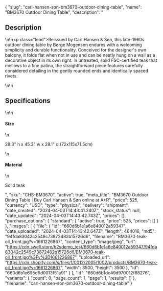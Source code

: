 {
  "slug": "carl-hansen-son-bm3670-outdoor-dining-table",
  "name": "BM3670 Outdoor Dining Table",
  "description": "<h2>Description</h2>\n<!-- split -->\n<p class=\"lead\">Reissued by Carl Hansen &amp; Søn, this late-1960s outdoor dining table by Børge Mogensen endures with a welcoming simplicity and durable functionality. Conceived for the designer's own balcony, it folds flat when not in use and can be neatly hung on a wall as a decorative object in its own right. In untreated, solid FSC-certified teak that mellows to a fine patina, the straightforward piece features carefully considered detailing in the gently rounded ends and identically spaced rivets.</p>\n<!-- split -->\n<h2>Specifications</h2>\n<!-- split -->\n<h4>Size</h4>\n<p>28.3\" h x 45.3\" w x 28.1\" d (72x115x71.5cm)</p>\n<h4>Material</h4>\n<p>Solid teak</p>",
  "sku": "CHS-BM3670",
  "active": true,
  "meta_title": "BM3670 Outdoor Dining Table | Buy Carl Hansen & Søn online at A+R",
  "price": 525,
  "currency": "USD",
  "type": "physical",
  "delivery": "shipment",
  "date_created": "2024-04-03T14:43:41.240Z",
  "stock_status": null,
  "date_updated": "2024-04-03T14:43:42.743Z",
  "prices": [],
  "purchase_options": {
    "standard": {
      "active": true,
      "price": 525,
      "prices": []
    }
  },
  "images": [
    {
      "file": {
        "id": "660d6b1e1a6e840012a59347",
        "date_uploaded": "2024-04-03T14:43:42.647Z",
        "length": 464016,
        "md5": "94fda83042c2549c73872482b15726d6",
        "filename": "BM3670-teak-oil_front.jpg?v=1661226867",
        "content_type": "image/jpeg",
        "url": "https://cdn.swell.store/b2sdemo_test/660d6b1e1a6e840012a59347/94fda83042c2549c73872482b15726d6/BM3670-teak-oil_front.jpg%3Fv%3D1661226867",
        "uploaded_url": "https://cdn.shopify.com/s/files/1/0012/2005/1002/products/BM3670-teak-oil_front.jpg?v=1661226867",
        "width": 3500,
        "height": 3500
      },
      "id": "660d6b1e695d9d0013f51a91"
    }
  ],
  "id": "660d6b1dc49d970012f88276",
  "variants": {
    "count": 0,
    "page_count": 1,
    "page": 1,
    "results": []
  },
  "filename": "carl-hansen-son-bm3670-outdoor-dining-table"
}